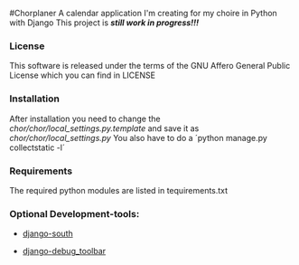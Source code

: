 #Chorplaner
A calendar application I'm creating for my choire in Python with Django
This project is ***still work in progress!!!***

### License
This software is released under the terms of the GNU Affero General Public License which you can find in LICENSE

### Installation
After installation you need to change the *chor/chor/local_settings.py.template* and save it as *chor/chor/local_settings.py*
You also have to do a ´python manage.py collectstatic -l´

### Requirements
The required python modules are listed in tequirements.txt

### Optional Development-tools:
* [django-south](http://south.aeracode.org/)

* [django-debug_toolbar](https://github.com/django-debug-toolbar/django-debug-toolbar)
